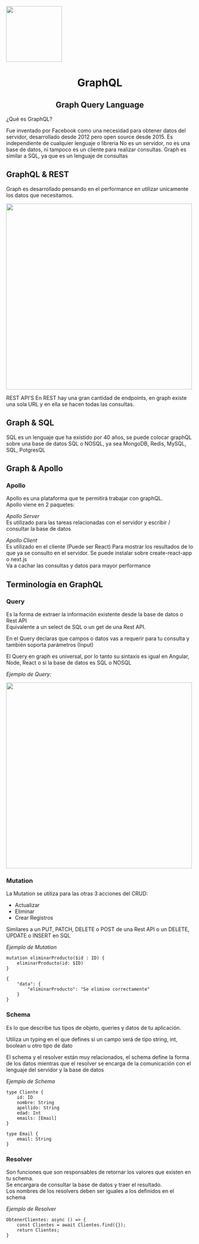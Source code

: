 <img src="https://upload.wikimedia.org/wikipedia/commons/thumb/1/17/GraphQL_Logo.svg/1200px-GraphQL_Logo.svg.png" width="150px">
<h1 align="center">GraphQL</h1>
<h2 align="center">Graph Query Language</h2>

¿Qué es GraphQL?

Fue inventado por Facebook como una necesidad para obtener datos del servidor, desarrollado desde 2012 pero open source desde 2015.
Es independiente de cualquier lenguaje o libreria
No es un servidor, no es una base de datos, ni tampoco es un cliente para realizar consultas.
Graph es similar a SQL, ya que es un lenguaje de consultas

## GraphQL & REST

Graph es desarrollado pensando en el performance en utilizar unicamente los datos que necesitamos.

<img src="https://blogger.googleusercontent.com/img/a/AVvXsEj_76AFj8fAiL1jU6KTJYGAeHWYpdLQKux0HdnW0mb1fkDlpTSFb21O4gX-jsHMgC8WvslKs18VwZ2149b2rZW_XawEQgVEDuZ3FrQNRaZDi2A7BCd3Y6bNrxpupxP_cSeJ8QkrhjWdHwZdS98_r0L9qN3uADWWNzQAczOWGafw-WzVFvmG8JP7HC3j=w566-h318" width="500px">

REST API'S
En REST hay una gran cantidad de endpoints, en graph existe una sola URL y en ella se hacen todas las consultas.

## Graph & SQL

SQL es un lenguaje que ha existido por 40 años, se puede colocar graphQL sobre una base de datos SQL o NOSQL, ya sea MongoDB, Redis, MySQL, SQL, PotgresQL

## Graph & Apollo

### Apollo

Apollo es una plataforma que te permitirá trabajar con graphQL.  
Apollo viene en 2 paquetes:

_Apollo Server_  
Es utilizado para las tareas relacionadas con el servidor y escribir / consultar la base de datos

_Apollo Client_  
Es utilizado en el cliente (Puede ser React) Para mostrar los resultados de lo que ya se consulto en el servidor.
Se puede instalar sobre create-react-app o next.js  
Va a cachar las consultas y datos para mayor performance

## Terminología en GraphQL

### Query

Es la forma de extraer la información existente desde la base de datos o Rest API  
Equivalente a un select de SQL o un get de una Rest API.

En el Query declaras que campos o datos vas a requerir para tu consulta y también soporta parámetros (Input)

El Query en graph es universal, por lo tanto su sintaxis es igual en Angular, Node, React o si la base de datos es SQL o NOSQL

_Ejemplo de Query:_

<img src="https://miro.medium.com/v2/resize:fit:640/1*-u_N5iZC7i22d7apWRsiCA.gif" width="500px">

### Mutation

La Mutation se utiliza para las otras 3 acciones del CRUD:

-   Actualizar
-   Eliminar
-   Crear Registros

Similares a un PUT, PATCH, DELETE o POST de una Rest API o un DELETE, UPDATE o INSERT en SQL

_Ejemplo de Mutation_

```
mutation eliminarProducto($id : ID) {
    eliminarProducto(id: $ID)
}

{
    "data": {
        "eliminarProducto": "Se elimino correctamente"
    }
}
```

### Schema

Es lo que describe tus tipos de objeto, queries y datos de tu aplicación.

Utiliza un typing en el que defines si un campo será de tipo string, int, boolean u otro tipo de dato

El schema y el resolver están muy relacionados, el schema define la forma de los datos mientras que el resolver se encarga de la comunicación con el lenguaje del servidor y la base de datos

_Ejemplo de Schema_

```
type Cliente {
    id: ID
    nombre: String
    apellido: String
    edad: Int
    emails: [Email]
}

type Email {
    email: String
}
```

### Resolver

Son funciones que son responsables de retornar los valores que existen en tu schema.  
Se encargara de consultar la base de datos y traer el resultado.  
Los nombres de los resolvers deben ser iguales a los definidos en el schema

_Ejemplo de Resolver_

```
ObtenerClientes: async () => {
    const Clientes = await Clientes.find({});
    return Clientes;
}
```
